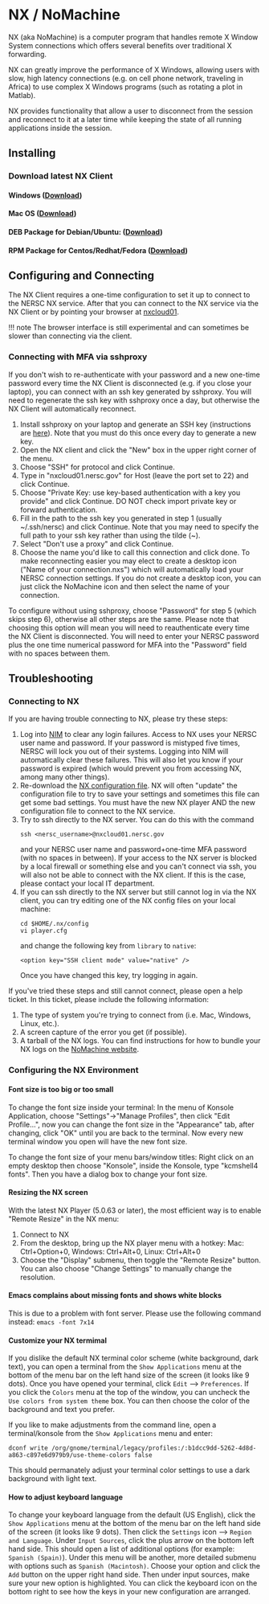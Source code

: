 # NX / NoMachine

NX (aka NoMachine) is a computer program that handles remote X Window
System connections which offers several benefits over traditional X
forwarding.

NX can greatly improve the performance of X Windows, allowing users
with slow, high latency connections (e.g. on cell phone network,
traveling in Africa) to use complex X Windows programs (such as
rotating a plot in Matlab).

NX provides functionality that allow a user to disconnect from the session
and reconnect to it at a later time while keeping the state of all
running applications inside the session.

## Installing

### Download latest NX Client
#### Windows ([Download](https://www.nomachine.com/download/download&id=16))
#### Mac OS ([Download](https://www.nomachine.com/download/download&id=15))
#### DEB Package for Debian/Ubuntu: ([Download](https://www.nomachine.com/download/download&id=10))
#### RPM Package for Centos/Redhat/Fedora ([Download](https://www.nomachine.com/download/download&id=11))

## Configuring and Connecting

The NX Client requires a one-time configuration to set it up to
connect to the NERSC NX service. After that you can connect to the NX
service via the NX Client or by pointing your browser at
[nxcloud01](https://nxcloud01.nersc.gov).

!!! note
    The browser interface is still experimental and can sometimes
    be slower than connecting via the client.


### Connecting with MFA via sshproxy

If you don't wish to re-authenticate with your password and a new
one-time password every time the NX Client is disconnected (e.g. if
you close your laptop), you can connect with an ssh key generated by
sshproxy. You will need to regenerate the ssh key with sshproxy once a
day, but otherwise the NX Client will automatically reconnect.

1. Install sshproxy on your laptop and generate an SSH key
(instructions are
[here](https://www.nersc.gov/users/connecting-to-nersc/mfa/#toc-anchor-3)).
Note that you must do this once every day to generate a new key.
2. Open the NX client and click the "New" box in the upper right
corner of the menu.
3. Choose "SSH" for protocol and click Continue.
4. Type in "nxcloud01.nersc.gov" for Host (leave the port set to 22)
and click Continue.
5. Choose "Private Key: use key-based authentication with a key you
provide" and click Continue. DO NOT check import private key or forward
authentication.
6. Fill in the path to the ssh key you generated in step 1 (usually
~/.ssh/nersc) and click Continue. Note that you may need to specify the full
path to your ssh key rather than using the tilde (~).
7. Select "Don't use a proxy" and click Continue.
8. Choose the name you'd like to call this connection and click done. To make
reconnecting easier you may elect to create a desktop icon ("Name of your
connection.nxs") which will automatically load your NERSC connection settings.
If you do not create a desktop icon, you can just click the NoMachine icon and
then select the name of your connection.

To configure without using sshproxy, choose "Password" for step 5
(which skips step 6), otherwise all other steps are the same. Please
note that choosing this option will mean you will need to
reauthenticate every time the NX Client is disconnected. You will need
to enter your NERSC password plus the one time numerical password for
MFA into the "Password" field with no spaces between them.

## Troubleshooting

### Connecting to NX

If you are having trouble connecting to NX, please try these steps:

1. Log into [NIM](https://nim.nersc.gov) to clear any login
   failures. Access to NX uses your NERSC user name and password. If
   your password is mistyped five times, NERSC will lock you out of
   their systems. Logging into NIM will automatically clear these
   failures. This will also let you know if your password is expired
   (which would prevent you from accessing NX, among many other
   things).
2. Re-download
   the
   [NX configuration file](https://portal.nersc.gov/project/mpccc/nx/Connection_to_NERSC_NX_service.nxs.gz). NX
   will often "update" the configuration file to try to save your
   settings and sometimes this file can get some bad settings. You
   must have the new NX player AND the new configuration file to
   connect to the NX service.
3. Try to ssh directly to the NX server. You can do this with the
   command
   ```
   ssh <nersc_username>@nxcloud01.nersc.gov
   ```
   and your NERSC
   user name and password+one-time MFA password (with no spaces in
   between). If your access to the NX server is blocked by a local
   firewall or something else and you can't connect via ssh, you will
   also not be able to connect with the NX client. If this is the case,
   please contact your local IT department.
4. If you can ssh directly to the NX server but still cannot log in via the NX
   client, you can try editing one of the NX config files on your
   local machine:
   ```
   cd $HOME/.nx/config
   vi player.cfg
   ```
   and change the following key from ``library`` to ``native``:
   ```
   <option key="SSH client mode" value="native" />
   ```
   Once you have changed this key, try logging in again.

If you've tried these steps and still cannot connect, please open a
help ticket. In this ticket, please include the following information:

1. The type of system you're trying to connect from (i.e. Mac,
   Windows, Linux, etc.).
1. A screen capture of the error you get (if possible).
1. A tarball of the NX logs. You can find instructions for how to
   bundle your NX logs on
   the [NoMachine website](https://www.nomachine.com/DT07M00098).

### Configuring the NX Environment

#### Font size is too big or too small

To change the font size inside your terminal: In the menu of Konsole
Application, choose "Settings"->"Manage Profiles", then click "Edit
Profile...", now you can change the font size in the "Appearance" tab,
after changing, click "OK" until you are back to the terminal. Now
every new terminal window you open will have the new font size.

To change the font size of your menu bars/window titles: Right click
on an empty desktop then choose "Konsole", inside the Konsole, type
"kcmshell4 fonts". Then you have a dialog box to change your font
size.

#### Resizing the NX screen

With the latest NX Player (5.0.63 or later), the most efficient way is
to enable "Remote Resize" in the NX menu:

1. Connect to NX
1. From the desktop, bring up the NX player menu with a hotkey: Mac:
   Ctrl+Option+0, Windows: Ctrl+Alt+0, Linux: Ctrl+Alt+0
1. Choose the "Display" submenu, then toggle the "Remote Resize"
   button. You can also choose "Change Settings" to manually change
   the resolution.

#### Emacs complains about missing fonts and shows white blocks

This is due to a problem with font server. Please use the following
command instead: `emacs -font 7x14`

#### Customize your NX termimal

If you dislike the default NX terminal color scheme (white background, dark
text), you can open a terminal from the `Show Applications` menu at the bottom
of the menu bar on the left hand size of the screen (it looks like 9 dots).
Once you have opened your terminal, click `Edit` --> `Preferences`. If you
click the `Colors` menu at the top of the window, you can uncheck the `Use
colors from system theme` box. You can then choose the color of the background
and text you prefer.

If you like to make adjustments from the command line, open a
terminal/konsole from the `Show Applications` menu and enter:
```
dconf write /org/gnome/terminal/legacy/profiles:/:b1dcc9dd-5262-4d8d-a863-c897e6d979b9/use-theme-colors false
```

This should permanately adjust your terminal color settings to use a
dark background with light text.

#### How to adjust keyboard language

To change your keyboard language from the default (US English), click the `Show
Applications` menu at the bottom of the menu bar on the left hand side of the
screen (it looks like 9 dots). Then click the `Settings` icon --> `Region and
Language`. Under `Input Sources`, click the plus arrow on the bottom left hand
side. This should open a list of additional options (for example: `Spanish
(Spain)`). Under this menu will be another, more detailed submenu with options
such as `Spanish (Macintosh)`. Choose your option and click the `Add` button on
the upper right hand side. Then under input sources, make sure your new option
is highlighted. You can click the keyboard icon on the bottom right to see how
the keys in your new configuration are arranged.



